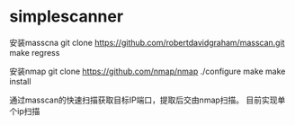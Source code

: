 # simplescanner


安装masscna
git clone https://github.com/robertdavidgraham/masscan.git
make regress

安装nmap
git clone https://github.com/nmap/nmap
./configure
make
make install

通过masscan的快速扫描获取目标IP端口，提取后交由nmap扫描。
目前实现单个ip扫描